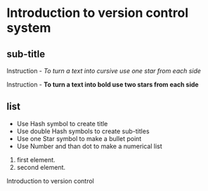 # Introduction to version control system

## sub-title

Instruction - *To turn a text into cursive use one star from each side*

Instruction - **To turn a text into bold use two stars from each side**

## list

* Use Hash symbol to create title
* Use double Hash symbols to create sub-titles
* Use one Star symbol to make a bullet point
* Use Number and than dot to make a numerical list

1. first element.
2. second element.

Introduction to version control